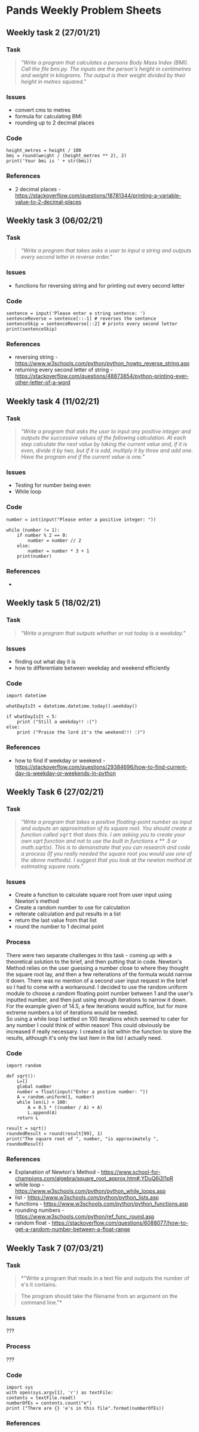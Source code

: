 # Pands Weekly Problem Sheets

## Weekly task 2 (27/01/21)

### Task 
>*"Write a program that calculates a persons Body Mass Index (BMI). Call the file bmi.py. The inputs are the person's height in centimetres and weight in kilograms. The output is their weight divided by their height in metres squared."*

### Issues
- convert cms to metres
- formula for calculating BMI
- rounding up to 2 decimal places

### Code 

    height_metres = height / 100
    bmi = round(weight / (height_metres ** 2), 2)
    print('Your bmi is ' + str(bmi))

### References
- 2 decimal places - https://stackoverflow.com/questions/18781344/printing-a-variable-value-to-2-decimal-places

## Weekly task 3 (06/02/21)

### Task 
>*"Write a program that takes asks a user to input a string and outputs every second letter in reverse order."*

### Issues 
- functions for reversing string and for printing out every second letter

### Code
    
    sentence = input('Please enter a string sentence: ')
    sentenceReverse = sentence[::-1] # reverses the sentence
    sentenceSkip = sentenceReverse[::2] # prints every second letter
    print(sentenceSkip)

### References 
- reversing string - https://www.w3schools.com/python/python_howto_reverse_string.asp
- returning every second letter of string - https://stackoverflow.com/questions/48873854/python-printing-ever-other-letter-of-a-word

## Weekly task 4 (11/02/21)

### Task
>*"Write a program that asks the user to input any positive integer and outputs the successive values of the following calculation. At each step calculate the next value by taking the current value and, if it is even, divide it by two, but if it is odd, multiply it by three and add one. Have the program end if the current value is one."*

### Issues
- Testing for number being even
- While loop

### Code 

    number = int(input("Please enter a positive integer: "))

    while (number != 1):
        if number % 2 == 0:
            number = number // 2
        else:
            number = number * 3 + 1
        print(number)

### References 
-

## Weekly task 5 (18/02/21)

### Task
>*"Write a program that outputs whether or not today is a weekday."*

### Issues 
- finding out what day it is
- how to differentiate between weekday and weekend efficiently

### Code 

    import datetime

    whatDayIsIt = datetime.datetime.today().weekday()

    if whatDayIsIt < 5:
        print ("Still a weekday!! :(")
    else:
        print ("Praise the lord it's the weekend!!! :)")

### References  
- how to find if weekday or weekend - https://stackoverflow.com/questions/29384696/how-to-find-current-day-is-weekday-or-weekends-in-python

## Weekly Task 6 (27/02/21)

### Task  
>*"Write a program that takes a positive floating-point number as input and outputs an approximation of its square root. You should create a function called <tt>sqrt</tt> that does this. I am asking you to create your own sqrt function and not to use the built in functions x ** .5 or math.sqrt(x). This is to demonstrate that you can research and code a process (If you really needed the square root you would use one of the above methods). I suggest that you look at the newton method at estimating square roots."*

### Issues
- Create a function to calculate square root from user input using Newton's method
- Create a random number to use for calculation
- reiterate calculation and put results in a list
- return the last value from that list
- round the number to 1 decimal point

### Process 
There were two separate challenges in this task - coming up with a theoretical solution to the brief, and then putting that in code.
Newton's Method relies on the user guessing a number close to where they thought the square root lay, and then a few reiterations of the formula would narrow it down. There was no mention of a second user input request in the brief so I had to come with a workaround. I decided to use the random uniform module to choose a random floating point number between 1 and the user's inputted number, and then just using enough iterations to narrow it down. For the example given of 14.5, a few iterations would suffice, but for more extreme numbers a lot of iterations would be needed.  
So using a while loop I settled on 100 iterations which seemed to cater for any number I could think of within reason! This could obviously be increased if really necessary.
I created a list within the function to store the results, although it's only the last item in the list I actually need.

### Code 

    import random

    def sqrt():
        L=[]
        global number
        number = float(input("Enter a postive number: "))
        A = random.uniform(1, number)
        while len(L) < 100:
            A = 0.5 * ((number / A) + A)
            L.append(A)
        return L

    result = sqrt()
    roundedResult = round(result[99], 1)
    print("The square root of ", number, "is approximately ", roundedResult)

### References 
- Explanation of Newton's Method - https://www.school-for-champions.com/algebra/square_root_approx.htm#.YDuQ6i2l1pR
- while loop - https://www.w3schools.com/python/python_while_loops.asp
- list - https://www.w3schools.com/python/python_lists.asp
- functions - https://www.w3schools.com/python/python_functions.asp
- rounding numbers - https://www.w3schools.com/python/ref_func_round.asp
- random float - https://stackoverflow.com/questions/6088077/how-to-get-a-random-number-between-a-float-range

## Weekly Task 7 (07/03/21)

### Task
>*"Write a program that reads in a text file and outputs the number of e's it contains.

>The program should take the filename from an argument on the command line."*

### Issues
???

### Process
???

### Code
    
    import sys
    with open(sys.argv[1], 'r') as textFile:
    contents = textFile.read() 
    numberOfEs = contents.count("e") 
    print ("There are {} 'e's in this file".format(numberOfEs))

### References
